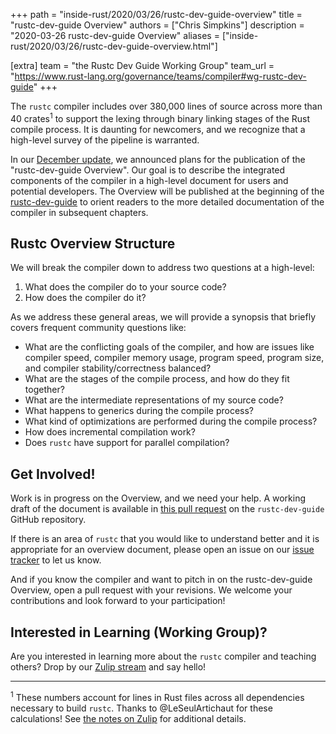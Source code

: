 +++
path = "inside-rust/2020/03/26/rustc-dev-guide-overview"
title = "rustc-dev-guide Overview"
authors = ["Chris Simpkins"]
description = "2020-03-26 rustc-dev-guide Overview"
aliases = ["inside-rust/2020/03/26/rustc-dev-guide-overview.html"]

[extra]
team = "the Rustc Dev Guide Working Group"
team_url = "https://www.rust-lang.org/governance/teams/compiler#wg-rustc-dev-guide"
+++

The `rustc` compiler includes over 380,000 lines of source across more than 40 crates<sup>1</sup> to support the lexing through binary linking stages of the Rust compile process. It is daunting for newcomers, and we recognize that a high-level survey of the pipeline is warranted.

In our [December update](https://blog.rust-lang.org/inside-rust/2019/12/20/wg-learning-update.html), we announced plans for the publication of the "rustc-dev-guide Overview". Our goal is to describe the integrated components of the compiler in a high-level document for users and potential developers. The Overview will be published at the beginning of the [rustc-dev-guide](https://rustc-dev-guide.rust-lang.org/) to orient readers to the more detailed documentation of the compiler in subsequent chapters.

## Rustc Overview Structure

We will break the compiler down to address two questions at a high-level:

1. What does the compiler do to your source code?
2. How does the compiler do it?

As we address these general areas, we will provide a synopsis that briefly covers frequent community questions like:

- What are the conflicting goals of the compiler, and how are issues like compiler speed, compiler memory usage, program speed, program size, and compiler stability/correctness balanced?
- What are the stages of the compile process, and how do they fit together?
- What are the intermediate representations of my source code?
- What happens to generics during the compile process?
- What kind of optimizations are performed during the compile process?
- How does incremental compilation work?
- Does `rustc` have support for parallel compilation?

## Get Involved!

Work is in progress on the Overview, and we need your help. A working draft of the document is available in [this pull request](https://github.com/rust-lang/rustc-dev-guide/pull/633) on the `rustc-dev-guide` GitHub repository.

If there is an area of `rustc` that you would like to understand better and it is appropriate for an overview document, please open an issue on our [issue tracker](https://github.com/rust-lang/rustc-dev-guide/issues) to let us know.

And if you know the compiler and want to pitch in on the rustc-dev-guide Overview, open a pull request with your revisions. We welcome your contributions and look forward to your participation!

## Interested in Learning (Working Group)?

Are you interested in learning more about the `rustc` compiler and teaching others? Drop by our [Zulip stream](https://rust-lang.zulipchat.com/#narrow/stream/196385-t-compiler.2Fwg-rustc-dev-guide) and say hello!

---

<sup>1</sup> These numbers account for lines in Rust files across all dependencies necessary to build `rustc`. Thanks to @LeSeulArtichaut for these calculations! See [the notes on Zulip](https://rust-lang.zulipchat.com/#narrow/stream/196385-t-compiler.2Fwg-rustc-dev-guide/topic/The.20Rustc.20Overview.3A.20blog.20post/near/189441101) for additional details.
